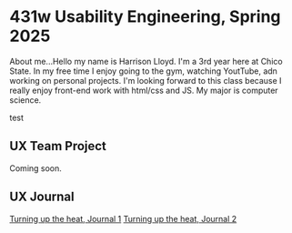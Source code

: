 # 431w Usability Engineering, Spring 2025

About me...Hello my name is Harrison Lloyd. I'm a 3rd year here at Chico State. In my free time I enjoy going to the gym, watching YoutTube, adn working on personal projects. I'm looking
forward to this class because I really enjoy front-end work with html/css and JS. My major is computer science.

test
## UX Team Project

Coming soon.

## UX Journal

[Turning up the heat, Journal 1](journal/)
[Turning up the heat, Journal 2](journal/)
